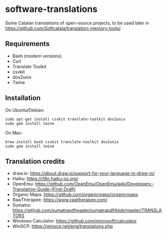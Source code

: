# software-translations

Some Catalan translations of open-source projects, to be used later in
https://github.com/Softcatala/translation-memory-tools/.

## Requirements

* Bash (modern versions)
* Curl
* Translate Toolkit
* csvkit
* dos2unix
* Twine

## Installation

On Ubuntu/Debian:

```
sudo apt-get install csvkit translate-toolkit dos2unix
sudo gem install twine
```

On Mac:
```
brew install bash csvkit translate-toolkit dos2unix
sudo gem install twine
```

## Translation credits

* draw.io: https://about.draw.io/support-for-your-language-in-draw-io/
* Haiku: https://i18n.haiku-os.org/
* OpenEmu: https://github.com/OpenEmu/OpenEmu/wiki/Developers:-Translation-Guide-(First-Draft)
* Organic Maps: https://github.com/organicmaps/organicmaps
* RawTherapee: https://www.rawtherapee.com/
* Sumatra: https://github.com/sumatrapdfreader/sumatrapdf/blob/master/TRANSLATORS
* Windows Calculator: https://github.com/microsoft/calculator
* WinSCP: https://winscp.net/eng/translations.php
